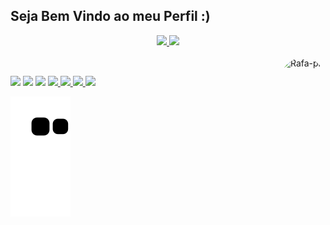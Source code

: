 ## Seja Bem Vindo ao meu Perfil :)
<div align="center">
  <a href="https://github.com/IgorAugustoexe">
  <img height="180em" src="https://github-readme-stats.vercel.app/api?username=IgorAugustoexe&show_icons=true&theme=dark&include_all_commits=true&count_private=true"/>
  <img height="180em" src="https://github-readme-stats.vercel.app/api/top-langs/?username=IgorAugustoexe&layout=compact&langs_count=7&theme=dark"/>
</div>
<div style="display: inline_block"><br>
  <img align="right" alt="Rafa-pic" height="150" style="border-radius:50px;" src="https://acegif.com/wp-content/uploads/2021/4fh5wi/pepefrg-39.gif">
</div>
  
  ##
 
<div> 
  <a href="https://www.linkedin.com/in/igor-augusto-69a266191/" target="_blank"><img src="https://img.shields.io/badge/-LinkedIn-%230077B5?style=for-the-badge&logo=linkedin&logoColor=white" target="_blank"></a> 
  <a href = "mailto:igorasr.exe@gmail.com"><img src="https://img.shields.io/badge/-Gmail-%23333?style=for-the-badge&logo=gmail&logoColor=white" target="_blank"></a>
  <a href="https://www.instagram.com/igorauguto.exe/" target="_blank"><img src="https://img.shields.io/badge/-Instagram-%23E4405F?style=for-the-badge&logo=instagram&logoColor=white" target="_blank"></a>
   <a href="https://twitter.com/igoraugusto_exe" target="_blank"><img src="https://img.shields.io/badge/Twitter-1DA1F2?style=for-the-badge&logo=twitter&logoColor=white" target="_blank">
  <a href="https://discord.gg/4a62wxhpVT" target="_blank"><img src="https://img.shields.io/badge/Discord-7289DA?style=for-the-badge&logo=discord&logoColor=white" target="_blank">
 </a> 
  <a href="https://music.youtube.com/playlist?list=PLR5ut0mgyQrSoGGeCFiDDzig59RBH9tVh&feature=share" target="_blank"><img src="https://img.shields.io/badge/YouTube_Music-FF0000?style=for-the-badge&logo=youtube-music&logoColor=white" target="_blank">
 </a>
  <a href="https://steamcommunity.com/id/shisui_exe/" target="_blank"><img src="https://img.shields.io/badge/Steam-000000?style=for-the-badge&logo=steam&logoColor=white" target="_blank">
 </a>
 
  ![Snake animation](https://github.com/rafaballerini/rafaballerini/blob/output/github-contribution-grid-snake.svg)
 
</div>
